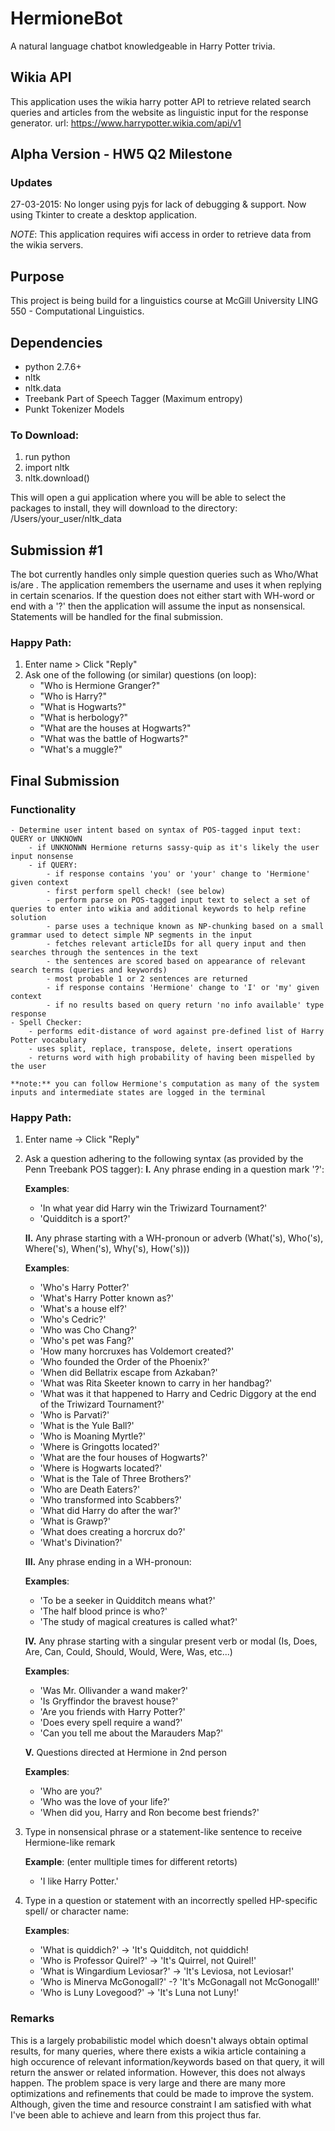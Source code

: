 # HermioneBot
A natural language chatbot knowledgeable in Harry Potter trivia. 

## Wikia API
This application uses the wikia harry potter API to retrieve related search queries and articles from the website as linguistic input for the response generator.
url: https://www.harrypotter.wikia.com/api/v1

## Alpha Version - HW5 Q2 Milestone
### Updates
27-03-2015: No longer using pyjs for lack of debugging & support. Now using Tkinter to create a desktop application.

*NOTE*: This application requires wifi access in order to retrieve data from the wikia servers.

## Purpose
This project is being build for a linguistics course at McGill University LING 550 - Computational Linguistics.

## Dependencies
- python 2.7.6+ 
- nltk
- nltk.data 
- Treebank Part of Speech Tagger (Maximum entropy) 
- Punkt Tokenizer Models

### To Download: 
1. run python
2. import nltk
3. nltk.download()

This will open a gui application where you will be able to select the packages to install, they will download to the directory: /Users/your_user/nltk_data

## Submission #1 
The bot currently handles only simple question queries such as Who/What is/are <NP>.
The application remembers the username and uses it when replying in certain scenarios.
If the question does not either start with WH-word or end with a '?' then the application will assume the input as nonsensical.
Statements will be handled for the final submission.

### Happy Path: 
1. Enter name > Click "Reply"
2. Ask one of the following (or similar) questions (on loop):
	- "Who is Hermione Granger?" 
	- "Who is Harry?"
	- "What is Hogwarts?"
	- "What is herbology?"
	- "What are the houses at Hogwarts?" 
	- "What was the battle of Hogwarts?"
	- "What's a muggle?"

## Final Submission

### Functionality
	- Determine user intent based on syntax of POS-tagged input text: QUERY or UNKNOWN
		- if UNKNONWN Hermione returns sassy-quip as it's likely the user input nonsense
		- if QUERY:
			- if response contains 'you' or 'your' change to 'Hermione' given context
			- first perform spell check! (see below)
			- perform parse on POS-tagged input text to select a set of queries to enter into wikia and additional keywords to help refine solution
			- parse uses a technique known as NP-chunking based on a small grammar used to detect simple NP segments in the input
			- fetches relevant articleIDs for all query input and then searches through the sentences in the text
			- the sentences are scored based on appearance of relevant search terms (queries and keywords)
			- most probable 1 or 2 sentences are returned
			- if response contains 'Hermione' change to 'I' or 'my' given context
			- if no results based on query return 'no info available' type response
	- Spell Checker:
		- performs edit-distance of word against pre-defined list of Harry Potter vocabulary 
		- uses split, replace, transpose, delete, insert operations
		- returns word with high probability of having been mispelled by the user

	**note:** you can follow Hermione's computation as many of the system inputs and intermediate states are logged in the terminal

### Happy Path:
1. Enter name -> Click "Reply"
2. Ask a question adhering to the following syntax (as provided by the Penn Treebank POS tagger):
	**I.** Any phrase ending in a question mark '?':
	
	**Examples**: 
	- 'In what year did Harry win the Triwizard Tournament?'
	- 'Quidditch is a sport?'
	
	**II.** Any phrase starting with a WH-pronoun or adverb (What('s), Who('s), Where('s), When('s), Why('s), How('s)))
		
	**Examples**:
	- 'Who's Harry Potter?'
	- 'What's Harry Potter known as?'
	- 'What's a house elf?'
	- 'Who's Cedric?'
	- 'Who was Cho Chang?'
	- 'Who's pet was Fang?'
	- 'How many horcruxes has Voldemort created?'
	- 'Who founded the Order of the Phoenix?'
	- 'When did Bellatrix escape from Azkaban?'
	- 'What was Rita Skeeter known to carry in her handbag?'
	- 'What was it that happened to Harry and Cedric Diggory at the end of the Triwizard Tournament?'
	- 'Who is Parvati?'
	- 'What is the Yule Ball?'
	- 'Who is Moaning Myrtle?'
	- 'Where is Gringotts located?'
	- 'What are the four houses of Hogwarts?'
	- 'Where is Hogwarts located?'
	- 'What is the Tale of Three Brothers?'
	- 'Who are Death Eaters?'
	- 'Who transformed into Scabbers?'
	- 'What did Harry do after the war?'
	- 'What is Grawp?'
	- 'What does creating a horcrux do?'
	- 'What's Divination?'
	
	**III.** Any phrase ending in a WH-pronoun:
	
	**Examples**:
	- 'To be a seeker in Quidditch means what?'
	- 'The half blood prince is who?'
	- 'The study of magical creatures is called what?'
	
	**IV.** Any phrase starting with a singular present verb or modal (Is, Does, Are, Can, Could, Should, Would, Were, Was, etc...)

	**Examples**:
	- 'Was Mr. Ollivander a wand maker?'
	- 'Is Gryffindor the bravest house?'
	- 'Are you friends with Harry Potter?' 
	- 'Does every spell require a wand?'
	- 'Can you tell me about the Marauders Map?'

	**V.** Questions directed at Hermione in 2nd person

	**Examples**:
	- 'Who are you?'
	- 'Who was the love of your life?'
	- 'When did you, Harry and Ron become best friends?'

3. Type in nonsensical phrase or a statement-like sentence to receive Hermione-like remark

	**Example**: (enter mulltiple times for different retorts)
	- 'I like Harry Potter.' 

4. Type in a question or statement with an incorrectly spelled HP-specific spell/ or character name:
	
	**Examples**:	
	- 'What is quiddich?' -> 'It's Quidditch, not quiddich!
	- 'Who is Professor Quirel?' -> 'It's Quirrel, not Quirel!' 
	- 'What is Wingardium Leviosar?' -> 'It's Leviosa, not Leviosar!'
	- 'Who is Minerva McGonogall?' -? 'It's McGonagall not McGonogall!'
	- 'Who is Luny Lovegood?' -> 'It's Luna not Luny!'

### Remarks
This is a largely probabilistic model which doesn't always obtain optimal results, for many queries, where there exists a wikia article containing a high occurence of relevant information/keywords based on that query, it will return the answer or related information.  However, this does not always happen.  The problem space is very large and there are many more optimizations and refinements that could be made to improve the system. Although, given the time and resource constraint I am satisfied with what I've been able to achieve and learn from this project thus far.
